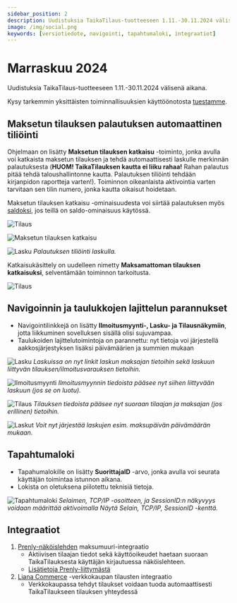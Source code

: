 ```yaml
---
sidebar_position: 2
description: Uudistuksia TaikaTilaus-tuotteeseen 1.11.-30.11.2024 välisenä aikana
image: /img/social.png
keywords: [versiotiedote, navigointi, tapahtumaloki, integraatiot]
---
```


# Marraskuu 2024

Uudistuksia TaikaTilaus-tuotteeseen 1.11.-30.11.2024 välisenä aikana.

Kysy tarkemmin yksittäisten toiminnallisuuksien käyttöönotosta [tuestamme](https://taikatilaus.freshdesk.com/).

## Maksetun tilauksen palautuksen automaattinen tiliöinti 

Ohjelmaan on lisätty **Maksetun tilauksen katkaisu** -toiminto, jonka avulla voi katkaista maksetun tilauksen ja tehdä automaattisesti laskulle merkinnän palautuksesta (**HUOM! TaikaTilauksen kautta ei liiku rahaa!** Rahan palautus pitää tehdä taloushallintonne kautta. Palautuksen tiliöinti tehdään kirjanpidon raportteja varten!). Toiminnon oikeanlaista aktivointia varten tarvitaan sen tilin numero, jonka kautta oikaisut hoidetaan.

Maksetun tilauksen katkaisu -ominaisuudesta voi siirtää palautuksen myös [saldoksi](https://support.taikatilaus.fi/docs/ohjeet/yleiset_ominaisuudet/lasku#saldon-siirt%C3%A4minen-asiakkaalle-maksetusta-laskusta), jos teillä on saldo-ominaisuus käytössä.

![Tilaus](/img/versiotiedotteet/maksetunkat.png)

![Maksetun tilauksen katkaisu](/img/versiotiedotteet/maksetunkat2.png)

![Lasku](/img/versiotiedotteet/maksetunkat3.png)
*Palautuksen tiliöinti laskulla.*

Katkaisukäsittely on uudelleen nimetty **Maksamattoman tilauksen katkaisuksi**, selventämään toiminnon tarkoitusta.

![Tilaus](/img/versiotiedotteet/maksamatonkat.png)

## Navigoinnin ja taulukkojen lajittelun parannukset

- Navigointilinkkejä on lisätty **Ilmoitusmyynti-, Lasku- ja Tilausnäkymiin**, jotta liikkuminen sovelluksen sisällä olisi sujuvampaa.
- Taulukoiden lajittelutoimintoja on parannettu: nyt tietoja voi järjestellä aakkosjärjestyksen lisäksi päivämäärien ja summien mukaan

![Lasku](/img/versiotiedotteet/lasku-hyper.png)
*Laskuissa on nyt linkit laskun maksajan tietoihin sekä laskuun liittyvän tilauksen/ilmoitusvarauksen tietoihin.*

![Ilmoitusmyynti](/img/versiotiedotteet/myynti-hyper.png)
*Ilmoitusmyynnin tiedoista pääsee nyt siihen liittyvään laskuun (jos se on luotu).*

![Tilaus](/img/versiotiedotteet/tilaus-hyper.png)
*Tilauksen tiedoista pääsee nyt suoraan tilaajan ja maksajan (jos erillinen) tietoihin.*

![Laskut](/img/versiotiedotteet/lasku-kronologinen.png)
*Voit nyt järjestää laskujen esim. maksupäivän päivämäärän mukaan.*

## Tapahtumaloki

- Tapahumalokille on lisätty **SuorittajaID** -arvo, jonka avulla voi seurata käyttäjän toimintaa istunnon aikana.
- Lokista on oletuksena piilotettu teknisiä tietoja.

![Tapahtumaloki](/img/ohjeet/loki2.png)
*Selaimen, TCP/IP -osoitteen, ja SessionID:n näkyvyys voidaan määrittää aktivoimalla Näytä Selain, TCP/IP, SessionID -kenttä.*

## Integraatiot

1.  [Prenly-näköislehden](https://www.prenly.com/) maksumuuri-integraatio
    - Aktiivisen tilaajan tiedot sekä käyttöoikeudet haetaan suoraan TaikaTilauksesta käyttäjän kirjautuessa näköislehteen.
    - [Lisätietoja Prenly-liittymästä](/docs/ohjeet/integraatiot/prenly)
2.  [Liana Commerce](https://www.lianatech.com/solutions/websites-and-commerce/commerce.html) -verkkokaupan tilausten integraatio
    -  Verkkokaupassa tehdyt tilaukset voidaan tuoda automaattisesti TaikaTilaukseen tilauksen yhteydessä
